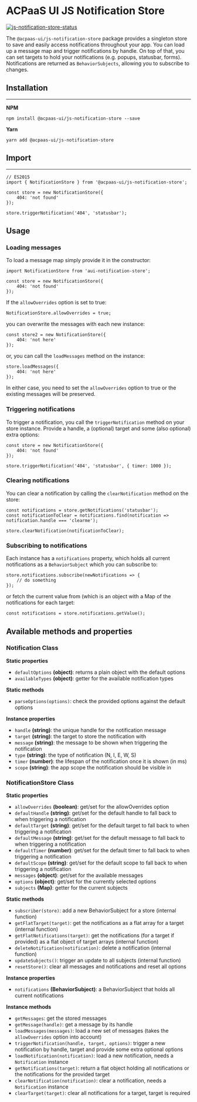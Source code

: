 # ACPaaS UI JS Notification Store

[![js-notification-store-status]][js-notification-store-package]

The `@acpaas-ui/js-notification-store` package provides a singleton store to save and easily access notifications throughout your app. You can load up a message map and trigger notifications by handle.
On top of that, you can set targets to hold your notifications (e.g. popups, statusbar, forms). Notifications are returned as `BehaviorSubjects`, allowing you to subscribe to changes.

## Installation
---

**NPM**
```
npm install @acpaas-ui/js-notification-store --save
```

**Yarn**
```
yarn add @acpaas-ui/js-notification-store
```

## Import
---

```
// ES2015
import { NotificationStore } from '@acpaas-ui/js-notification-store';

const store = new NotificationStore({
    404: 'not found'
});

store.triggerNotification('404', 'statusbar');
```

## Usage

### Loading messages

To load a message map simply provide it in the constructor:

```
import NotificationStore from 'aui-notification-store';

const store = new NotificationStore({
    404: 'not found'
});
```

If the `allowOverrides` option is set to true:
```
NotificationStore.allowOverrides = true;
```
you can overwrite the messages with each new instance:
```
const store2 = new NotificationStore({
    404: 'not here'
});
```
or, you can call the `loadMessages` method on the instance:
```
store.loadMessages({
    404: 'not here'
});
```

In either case, you need to set the `allowOverrides` option to true or the existing messages will be preserved.

### Triggering notifications

To trigger a notification, you call the `triggerNotification` method on your store instance. Provide a handle, a (optional) target and some (also optional) extra options:

```
const store = new NotificationStore({
    404: 'not found'
});

store.triggerNotification('404', 'statusbar', { timer: 1000 });
```

### Clearing notifications

You can clear a notification by calling the `clearNotification` method on the store:

```
const notifications = store.getNotifications('statusbar');
const notificationToClear = notifications.find(notification => notification.handle === 'clearme');

store.clearNotification(notificationToClear);
```

### Subscribing to notifications

Each instance has a `notifications` property, which holds all current notifications as a `BehaviorSubject` which you can subscribe to:

```
store.notifications.subscribe(newNotifications => {
    // do something
});
```
or fetch the current value from (which is an object with a Map of the notifications for each target:
```
const notifications = store.notifications.getValue();
```

## Available methods and properties
### Notification Class
**Static properties**
* `defaultOptions` **(object)**: returns a plain object with the default options
* `availableTypes` **(object)**: getter for the available notification types

**Static methods**
* `parseOptions(options)`: check the provided options against the default options

**Instance properties**
* `handle` **(string)**: the unique handle for the notification message
* `target` **(string)**: the target to store the notification with
* `message` **(string)**: the message to be shown when triggering the notification
* `type` **(string)**: the type of notification (N, I, E, W, S)
* `timer` **(number)**: the lifespan of the notification once it is shown (in ms)
* `scope` **(string)**: the app scope the notification should be visible in

### NotificationStore Class

**Static properties**
* `allowOverrides` **(boolean)**: get/set for the allowOverrides option
* `defaultHandle` **(string)**: get/set for the default handle to fall back to when triggering a notification
* `defaultTarget` **(string)**: get/set for the default target to fall back to when triggering a notification
* `defaultMessage` **(string)**: get/set for the default message to fall back to when triggering a notification
* `defaultTimer` **(number)**: get/set for the default timer to fall back to when triggering a notification
* `defaultScope` **(string)**: get/set for the default scope to fall back to when triggering a notification
* `messages` **(object)**: get/set for the available messages
* `options` **(object)**: get/set for the currently selected options
* `subjects` **(Map)**: getter for the current subjects

**Static methods**
* `subscriber(store)`: add a new BehaviorSubject for a store (internal function)
* `getFlatTarget(target)`: get the notifications as a flat array for a target (internal function)
* `getFlatNotifications(target)`: get the notifications (for a target if provided) as a flat object of target arrays (internal function)
* `deleteNotification(notification)`: delete a notification (internal function)
* `updateSubjects()`: trigger an update to all subjects (internal function)
* `resetStore()`: clear all messages and notifications and reset all options

**Instance properties**
* `notifications` **(BehaviorSubject)**: a BehaviorSubject that holds all current notifications

**Instance methods**
* `getMessages`: get the stored messages
* `getMessage(handle)`: get a message by its handle
* `loadMessages(messages)`: load a new set of messages (takes the `allowOverrides` option into account)
* `triggerNotification(handle, target, options)`: trigger a new notification by handle, target and provide some extra optional options
* `loadNotification(notification)`: load a new notification, needs a `Notification` instance
* `getNotifications(target)`: return a flat object holding all notifications or the notifications for the provided target
* `clearNotification(notification)`: clear a notification, needs a `Notification` instance
* `clearTarget(target)`: clear all notifications for a target, target is required


[js-notification-store-package]: https://www.npmjs.com/package/@acpaas-ui/js-notification-store
[js-notification-store-status]: https://img.shields.io/npm/v/@acpaas-ui/js-notification-store.svg